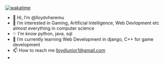 [![wakatime](https://wakatime.com/badge/github/lloydvheremu/lloydvheremu.svg)](https://wakatime.com/badge/github/lloydvheremu/lloydvheremu)
- 👋 Hi, I’m @lloydvheremu
- 👀 I’m interested in Gaming, Artificial Intelligence, Web Devlopment etc almost everything in computer science
- ✨ I'm know python, java, sql
- 🌱 I’m currently learning Web Development in django, C++ for game development
- 📫 How to reach me lloydjunior1@gmail.com
- 

<!---
lloydvheremu/lloydvheremu is a ✨ special ✨ repository because its `README.md` (this file) appears on your GitHub profile.
You can click the Preview link to take a look at your changes.
--->

